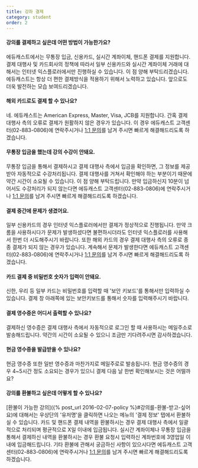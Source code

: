 ```yaml
---
title: 강좌 결제
category: student
order: 2
---
```

#### 강의를 결제하고 싶은데 어떤 방법이 가능한가요?
에듀캐스트에서는 무통장 입금, 신용카드, 실시간 계좌이체, 핸드폰 결제를 지원합니다.
결제 대행사 및 카드회사의 정책에 따라서 일부 신용카드와 실시간 계좌이체 거래에 대해서는
인터넷 익스플로러에서만 진행하실 수 있습니다. 이 점 양해 부탁드리겠습니다.
에듀캐스트는 항상 더 편한 결제방식을 적용하기 위해서 노력하고 있습니다.
앞으로도 더욱 발전하는 모습 보여드리겠습니다.

#### 해외 카드로도 결제 할 수 있나요?
네. 에듀캐스트는 American Express, Master, Visa, JCB를 지원합니다.
간혹 결제 대행사 측의 오류로 결제가 원활하지 않은 경우가 있습니다.
이 경우 에듀캐스트 고객센터(02-883-0806)에 연락주시거나 [1:1 문의](https://educast.pro/support/qna/create/)를 남겨 주시면 빠르게 해결해드리도록 하겠습니다.

#### 무통장 입금을 했는데 강의 수강이 안돼요.
무통장 입금을 통해서 결제하시고 결제 대행사 측에서 입금을 확인하면, 그 정보를 제공받아 자동적으로 수강처리됩니다.
결제 대행사를 거쳐서 확인해야 하는 부분이기 때문에 약간 시간이 소요될 수 있습니다. 이 점 양해 부탁드립니다.
만약 입금하신지 10분이 넘어서도 수강처리가 되지 않는다면 에듀캐스트 고객센터(02-883-0806)에 연락주시거나 [1:1 문의](https://educast.pro/support/qna/create/)를 남겨 주시면 빠르게 해결해드리도록 하겠습니다.

#### 결제 중간에 문제가 생겼어요.
일부 신용카드의 경우 인터넷 익스플로러에서만 결제가 정상적으로 진행됩니다.
만약 크롬을 사용하시다가 문제가 발생하셨다면 불편하시더라도 인터넷 익스플로러를 사용해서 한번 더 시도해주시기 바랍니다.
또한 해외 카드의 경우 결제 대행사 측의 오류로 종종 결제가 되지 않는 경우가 있습니다.
계속해서 문제가 발생한다면 에듀캐스트 고객센터(02-883-0806)에 연락주시거나 [1:1 문의](https://educast.pro/support/qna/create/)를 남겨 주시면 빠르게 해결해드리도록 하겠습니다.

#### 카드 결제 중 비밀번호 숫자가 입력이 안돼요.
신한, 우리 등 일부 카드는 비밀번호를 입력할 때 '보안 키보드'를 통해서만 입력하실 수 있습니다.
결제 창 아래쪽에 있는 보안키보드를 통해서 숫자를 입력해주시기 바랍니다.

#### 결제 영수증은 어디서 출력할 수 있나요?
결제하신 영수증은 결제 대행사 측에서 자동적으로 로그인 할 때 사용하시는 메일주소로 발송해드립니다.
약간의 시간이 소요될 수 있으니 조금만 기다려주시면 감사하겠습니다.

#### 현금 영수증을 발급받을 수 있나요?
현금 영수증 또한 일반 영수증과 마찬가지로 메일주로로 발송됩니다.
현금 영수증의 경우 4~5시간 정도 소요되는 경우가 있으니 결제 다음 날 한번 확인해보시는 것은 어떨까요?

#### 강의를 환불하고 싶은데 어떻게 할 수 있나요?
[환불이 가능한 강의]({% post_url 2016-02-07-policy %}#강의를-환불-받고-싶어요)에 대해서는 우상단의 '유저명'을 클릭하면 나오는 메뉴의 '결제 정보' 탭에서 환불하실 수 있습니다.
카드 및 핸드폰 결제 내역을 환불하시는 경우 결제 대행사 측에서 일괄적으로 처리되며 평균적으로 X일 이내에 입금됩니다.
실시간 계좌이체나 무통장 입금을 통해서 결제하신 내역을 환불하시는 경우 환불 요청시 입력하신 계좌번호에 3영업일 이내에 입금해드립니다.
기타 환불에 관해서 궁금하신 사항이 있으시다면 에듀캐스트 고객센터(02-883-0806)에 연락주시거나 [1:1 문의](https://educast.pro/support/qna/create/)를 남겨 주시면 빠르게 해결해드리도록 하겠습니다.
